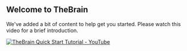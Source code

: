## Welcome to TheBrain
We've added a bit of content to help get you started. Please watch this video for a brief introduction.

[![TheBrain Quick Start Tutorial - YouTube](https://img.youtube.com/vi/krABngwnuX0/maxresdefault.jpg)](https://youtu.be/krABngwnuX0)